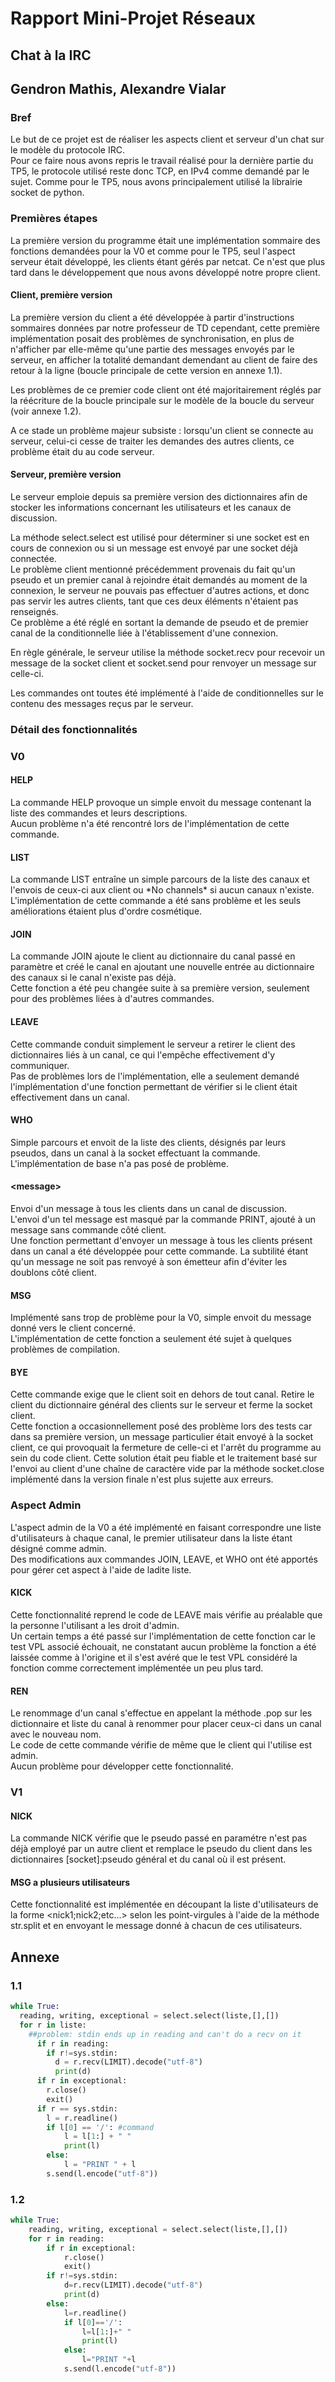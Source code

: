 # Rapport Mini-Projet Réseaux  
## Chat à la IRC  
## Gendron Mathis, Alexandre Vialar

### Bref 

Le but de ce projet est de réaliser les aspects client et serveur d'un chat sur le modèle du protocole IRC.  
Pour ce faire nous avons repris le travail réalisé pour la dernière partie du TP5, le protocole utilisé reste donc TCP, en IPv4 comme demandé par le sujet. Comme pour le TP5, nous avons principalement utilisé la librairie socket de python.  

### Premières étapes

La première version du programme était une implémentation sommaire des fonctions demandées pour la V0 et comme pour le TP5, seul l'aspect serveur était développé, les clients étant gérés par netcat. Ce n'est que plus tard dans le développement que nous avons développé notre propre client.

#### Client, première version

La première version du client a été développée à partir d'instructions sommaires données par notre professeur de TD  cependant, cette première implémentation posait des problèmes de synchronisation, en plus de n'afficher par elle-même qu'une partie des messages envoyés par le serveur, en afficher la totalité demandant demendant au client de faire des retour à la ligne (boucle principale de cette version en annexe 1.1).

Les problèmes de ce premier code client ont été majoritairement réglés par la réécriture de la boucle principale sur le modèle de la boucle du serveur (voir annexe 1.2).

A ce stade un problème majeur subsiste : lorsqu'un client se connecte au serveur, celui-ci cesse de traiter les demandes des autres clients, ce problème était du au code serveur.

#### Serveur, première version

Le serveur emploie depuis sa première version des dictionnaires afin de stocker les informations concernant les utilisateurs et les canaux de discussion.

La méthode select.select est utilisé pour déterminer si une socket est en cours de connexion ou si un message est envoyé par une socket déjà connectée.  
Le problème client mentionné précédemment provenais du fait qu'un pseudo et un premier canal à rejoindre était demandés au moment de la connexion, le serveur ne pouvais pas effectuer d'autres actions, et donc pas servir les autres clients, tant que ces deux éléments n'étaient pas renseignés.  
Ce problème a été réglé en sortant la demande de pseudo et de premier canal de la conditionnelle liée à l'établissement d'une connexion.

En règle générale, le serveur utilise la méthode socket.recv pour recevoir un message de la socket client et socket.send pour renvoyer un message sur celle-ci.

Les commandes ont toutes été implémenté à l'aide de conditionnelles sur le contenu des messages reçus par le serveur.

### Détail des fonctionnalités

### V0

#### HELP

La commande HELP provoque un simple envoit du message contenant la liste des commandes et leurs descriptions.  
Aucun problème n'a été rencontré lors de l'implémentation de cette commande.

#### LIST

La commande LIST entraîne un simple parcours de la liste des canaux et l'envois de ceux-ci aux client ou \*No channels\* si aucun canaux n'existe.  
L'implémentation de cette commande a été sans problème et les seuls améliorations étaient plus d'ordre cosmétique.

#### JOIN

La commande JOIN ajoute le client au dictionnaire du canal passé en paramètre et créé le canal en ajoutant une nouvelle entrée au dictionnaire des canaux si le canal n'existe pas déjà.  
Cette fonction a été peu changée suite à sa première version, seulement pour des problèmes liées à d'autres commandes.

#### LEAVE

Cette commande conduit simplement le serveur a retirer le client des dictionnaires liés à un canal, ce qui l'empêche effectivement d'y communiquer.  
Pas de problèmes lors de l'implémentation, elle a seulement demandé l'implémentation d'une fonction permettant de vérifier si le client était effectivement dans un canal.

#### WHO 

Simple parcours et envoit de la liste des clients, désignés par leurs pseudos, dans un canal à la socket effectuant la commande.
L'implémentation de base n'a pas posé de problème.

#### \<message\>

Envoi d'un message à tous les clients dans un canal de discussion.  
L'envoi d'un tel message est masqué par la commande PRINT, ajouté à un message sans commande côté client.  
Une fonction permettant d'envoyer un message à tous les clients présent dans un canal a été développée pour cette commande. La subtilité étant qu'un message ne soit pas renvoyé à son émetteur afin d'éviter les doublons côté client.

#### MSG

Implémenté sans trop de problème pour la V0, simple envoit du message donné vers le client concerné.  
L'implémentation de cette fonction a seulement été sujet à quelques problèmes de compilation.

#### BYE

Cette commande exige que le client soit en dehors de tout canal.
Retire le client du dictionnaire général des clients sur le serveur et ferme la socket client.  
Cette fonction a occasionnellement posé des problème lors des tests car dans sa première version, un message particulier était envoyé à la socket client, ce qui provoquait la fermeture de celle-ci et l'arrêt du programme au sein du code client. Cette solution était peu fiable et le traitement basé sur l'envoi au client d'une chaîne de caractère vide par la méthode socket.close implémenté dans la version finale n'est plus sujette aux erreurs.

### Aspect Admin

L'aspect admin de la V0 a été implémenté en faisant correspondre une liste d'utilisateurs à chaque canal, le premier utilisateur dans la liste étant désigné comme admin.  
Des modifications aux commandes JOIN, LEAVE, et WHO ont été apportés pour gérer cet aspect à l'aide de ladite liste.

#### KICK 

Cette fonctionnalité reprend le code de LEAVE mais vérifie au préalable que la personne l'utilisant a les droit d'admin.  
Un certain temps a été passé sur l'implémentation de cette fonction car le test VPL associé échouait, ne constatant aucun problème la fonction a été laissée comme à l'origine et il s'est avéré que le test VPL considéré la fonction comme correctement implémentée un peu plus tard.

#### REN

Le renommage d'un canal s'effectue en appelant la méthode .pop sur les dictionnaire et liste du canal à renommer pour placer ceux-ci dans un canal avec le nouveau nom.  
Le code de cette commande vérifie de même que le client qui l'utilise est admin.  
Aucun problème pour développer cette fonctionnalité.

### V1

#### NICK 

La commande NICK vérifie que le pseudo passé en paramétre n'est pas déjà employé par un autre client et remplace le pseudo du client dans les dictionnaires \[socket\]:pseudo général et du canal où il est présent.

#### MSG a plusieurs utilisateurs

Cette fonctionnalité est implémentée en découpant la liste d'utilisateurs de la forme \<nick1;nick2;etc...\> selon les point-virgules à l'aide de la méthode str.split et en envoyant le message donné à chacun de ces utilisateurs.


## Annexe 

### 1.1
```python
while True:
  reading, writing, exceptional = select.select(liste,[],[])
  for r in liste:
    ##problem: stdin ends up in reading and can't do a recv on it
      if r in reading:
        if r!=sys.stdin:
          d = r.recv(LIMIT).decode("utf-8")
          print(d)
      if r in exceptional:
        r.close()
        exit()
      if r == sys.stdin:
        l = r.readline()
        if l[0] == '/': #command
            l = l[1:] + " "
            print(l)
        else:
            l = "PRINT " + l
        s.send(l.encode("utf-8"))
```
### 1.2
```python
while True:
	reading, writing, exceptional = select.select(liste,[],[])
	for r in reading:
		if r in exceptional:
			r.close()
			exit()
		if r!=sys.stdin:
			d=r.recv(LIMIT).decode("utf-8")
			print(d)
		else:
			l=r.readline()
			if l[0]=='/':
				l=l[1:]+" "
				print(l)
			else:
				l="PRINT "+l
			s.send(l.encode("utf-8"))
```